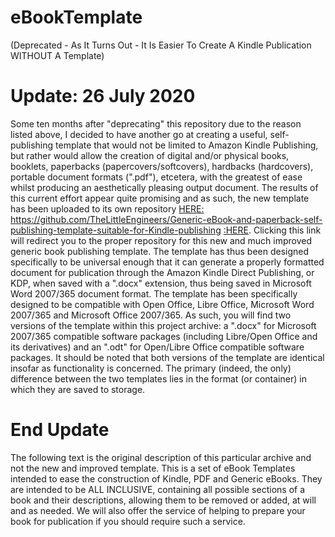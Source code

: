 # eBookTemplate
(Deprecated - As It Turns Out - It Is Easier To Create A Kindle Publication WITHOUT A Template)
# Update: 26 July 2020
Some ten months after "deprecating" this repository due to the reason listed above, I decided to have another go at creating a useful, self-publishing template that would not be limited to Amazon Kindle Publishing, but rather would allow the creation of digital and/or physical books, booklets, paperbacks (papercovers/softcovers), hardbacks (hardcovers), portable document formats (".pdf"), etcetera, with the greatest of ease whilst producing an aesthetically pleasing output document. The results of this current effort appear quite promising and as such, the new template has been uploaded to its own repository <a href="https://github.com/TheLittleEngineers/Generic-eBook-and-paperback-self-publishing-template-suitable-for-Kindle-publishing">HERE:</a> <a href="https://github.com/TheLittleEngineers/Generic-eBook-and-paperback-self-publishing-template-suitable-for-Kindle-publishing">https://github.com/TheLittleEngineers/Generic-eBook-and-paperback-self-publishing-template-suitable-for-Kindle-publishing</a> <a href="https://github.com/TheLittleEngineers/Generic-eBook-and-paperback-self-publishing-template-suitable-for-Kindle-publishing">:HERE</a>. Clicking this link will redirect you to the proper repository for this new and much improved generic book publishing template. The template has thus been designed specifically to be universal enough that it can generate a properly formatted document for publication through the Amazon Kindle Direct Publishing, or KDP, when saved with a ".docx" extension, thus being saved in Microsoft Word 2007/365 document format. The template has been specifically designed to be compatible with Open Office, Libre Office, Microsoft Word 2007/365 and Microsoft Office 2007/365. As such, you will find two versions of the template within this project archive: a ".docx" for Microsoft 2007/365 compatible software packages (including Libre/Open Office and its derivatives) and an ".odt" for Open/Libre Office compatible software packages. It should be noted that both versions of the template are identical insofar as functionality is concerned. The primary (indeed, the only) difference between the two templates lies in the format (or container) in which they are saved to storage.
# End Update
The following text is the original description of this particular archive and not the new and improved template. This is a set of eBook Templates intended to ease the construction of Kindle, PDF and Generic eBooks. They are intended to be ALL INCLUSIVE, containing all possible sections of a book and their descriptions, allowing them to be removed or added, at will and as needed. We will also offer the service of helping to prepare your book for publication if you should require such a service.
